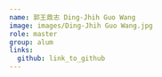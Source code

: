 ```yaml
---
name: 郭王鼎志 Ding-Jhih Guo Wang 
image: images/Ding-Jhih Guo Wang.jpg 
role: master
group: alum
links:
  github: link_to_github 
---
```

